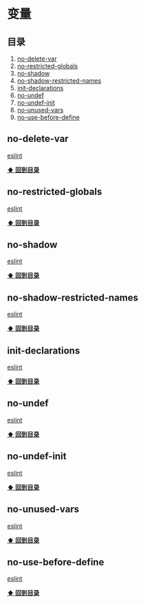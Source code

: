 # 变量

## 目录

1. [no-delete-var](#no-delete-var)
2. [no-restricted-globals](#no-restricted-globals)
3. [no-shadow](#no-shadow)
4. [no-shadow-restricted-names](#no-shadow-restricted-names)
5. [init-declarations](#init-declarations)
6. [no-undef](#no-undef)
7. [no-undef-init](#no-undef-init)
8. [no-unused-vars](#no-unused-vars)
9. [no-use-before-define](#no-use-before-define)

<a id='no-delete-var'></a>
## no-delete-var

[eslint](https://eslint.org/docs/rules/no-delete-var)

**[⬆ 回到目录](#目录)**

<a id='no-restricted-globals'></a>
## no-restricted-globals

[eslint](https://eslint.org/docs/rules/no-restricted-globals)

**[⬆ 回到目录](#目录)**

<a id='no-shadow'></a>
## no-shadow

[eslint](https://eslint.org/docs/rules/no-shadow)

**[⬆ 回到目录](#目录)**

<a id='no-shadow-restricted-names'></a>
## no-shadow-restricted-names

[eslint](https://eslint.org/docs/rules/no-shadow-restricted-names)

**[⬆ 回到目录](#目录)**

<a id='init-declarations'></a>
## init-declarations

[eslint](https://eslint.org/docs/rules/init-declarations)

**[⬆ 回到目录](#目录)**

<a id='no-undef'></a>
## no-undef

[eslint](https://eslint.org/docs/rules/no-undef)

**[⬆ 回到目录](#目录)**

<a id='no-undef-init'></a>
## no-undef-init

[eslint](https://eslint.org/docs/rules/no-undef-init)

**[⬆ 回到目录](#目录)**

<a id='no-unused-vars'></a>
## no-unused-vars

[eslint](https://eslint.org/docs/rules/no-unused-vars)

**[⬆ 回到目录](#目录)**

<a id='no-use-before-define'></a>
## no-use-before-define

[eslint](https://eslint.org/docs/rules/no-use-before-define)

**[⬆ 回到目录](#目录)**

